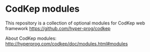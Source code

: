 # CodKep modules
This repository is a collection of optional modules for CodKep web framework https://github.com/hyper-prog/codkep

About CodKep modules:
http://hyperprog.com/codkep/doc/modules.html#modules